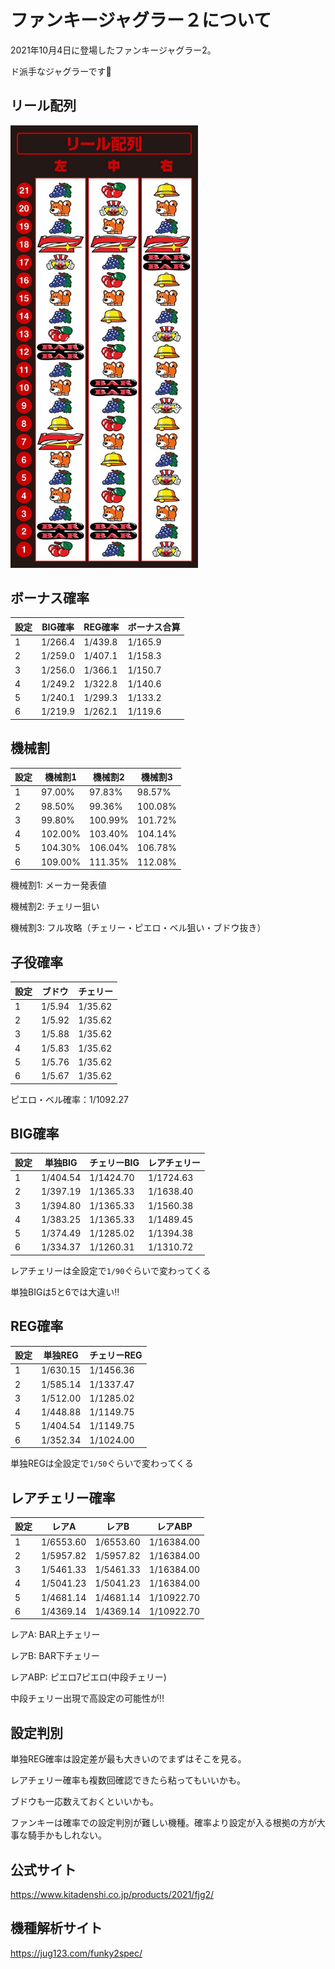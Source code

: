 # ファンキージャグラー２について

2021年10月4日に登場したファンキージャグラー2。

ド派手なジャグラーです🤡

## リール配列

<img src="images/reel.jpg" alt="reel" width="300" />

## ボーナス確率

| 設定 | BIG確率 | REG確率 | ボーナス合算 |
| ---- | ------- | ------- | ------------ |
| 1    | 1/266.4 | 1/439.8 | 1/165.9      |
| 2    | 1/259.0 | 1/407.1 | 1/158.3      |
| 3    | 1/256.0 | 1/366.1 | 1/150.7      |
| 4    | 1/249.2 | 1/322.8 | 1/140.6      |
| 5    | 1/240.1 | 1/299.3 | 1/133.2      |
| 6    | 1/219.9 | 1/262.1 | 1/119.6      |

## 機械割

| 設定 | 機械割1 | 機械割2 | 機械割3 |
| ---- | ------- | ------- | ------- |
| 1    | 97.00%  | 97.83%  | 98.57%  |
| 2    | 98.50%  | 99.36%  | 100.08% |
| 3    | 99.80%  | 100.99% | 101.72% |
| 4    | 102.00% | 103.40% | 104.14% |
| 5    | 104.30% | 106.04% | 106.78% |
| 6    | 109.00% | 111.35% | 112.08% |

機械割1: メーカー発表値

機械割2: チェリー狙い

機械割3: フル攻略（チェリー・ピエロ・ベル狙い・ブドウ抜き）

## 子役確率

| 設定 | ブドウ | チェリー |
| ---- | ------ | -------- |
| 1    | 1/5.94 | 1/35.62  |
| 2    | 1/5.92 | 1/35.62  |
| 3    | 1/5.88 | 1/35.62  |
| 4    | 1/5.83 | 1/35.62  |
| 5    | 1/5.76 | 1/35.62  |
| 6    | 1/5.67 | 1/35.62  |

ピエロ・ベル確率：1/1092.27

## BIG確率

| 設定 | 単独BIG  | チェリーBIG | レアチェリー |
| ---- | -------- | ----------- | ------------ |
| 1    | 1/404.54 | 1/1424.70   | 1/1724.63    |
| 2    | 1/397.19 | 1/1365.33   | 1/1638.40    |
| 3    | 1/394.80 | 1/1365.33   | 1/1560.38    |
| 4    | 1/383.25 | 1/1365.33   | 1/1489.45    |
| 5    | 1/374.49 | 1/1285.02   | 1/1394.38    |
| 6    | 1/334.37 | 1/1260.31   | 1/1310.72    |

レアチェリーは全設定で`1/90`ぐらいで変わってくる

単独BIGは5と6では大違い‼️

## REG確率

| 設定 | 単独REG  | チェリーREG |
| ---- | -------- | ----------- |
| 1    | 1/630.15 | 1/1456.36   |
| 2    | 1/585.14 | 1/1337.47   |
| 3    | 1/512.00 | 1/1285.02   |
| 4    | 1/448.88 | 1/1149.75   |
| 5    | 1/404.54 | 1/1149.75   |
| 6    | 1/352.34 | 1/1024.00   |

単独REGは全設定で`1/50`ぐらいで変わってくる

## レアチェリー確率

| 設定 | レアA     | レアB     | レアABP     |
| ---- | --------- | --------- | ----------- |
| 1    | 1/6553.60 | 1/6553.60 | 1/16384.00  |
| 2    | 1/5957.82 | 1/5957.82 | 1/16384.00  |
| 3    | 1/5461.33 | 1/5461.33 | 1/16384.00  |
| 4    | 1/5041.23 | 1/5041.23 | 1/16384.00  |
| 5    | 1/4681.14 | 1/4681.14 | 1/10922.70  |
| 6    | 1/4369.14 | 1/4369.14 | 1/10922.70  |

レアA: BAR上チェリー

レアB: BAR下チェリー

レアABP: ピエロ7ピエロ(中段チェリー)

中段チェリー出現で高設定の可能性が‼️

## 設定判別

単独REG確率は設定差が最も大きいのでまずはそこを見る。

レアチェリー確率も複数回確認できたら粘ってもいいかも。

ブドウも一応数えておくといいかも。

ファンキーは確率での設定判別が難しい機種。確率より設定が入る根拠の方が大事な騎手かもしれない。

## 公式サイト

https://www.kitadenshi.co.jp/products/2021/fjg2/

## 機種解析サイト

https://jug123.com/funky2spec/
